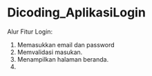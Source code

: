# Dicoding_AplikasiLogin

Alur Fitur Login:
1. Memasukkan email dan password
2. Memvalidasi masukan.
3. Menampilkan halaman beranda.
4. 
